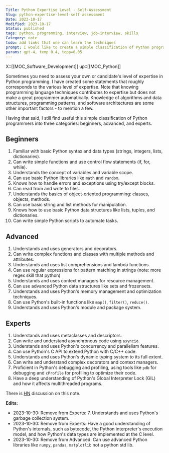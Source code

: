 ```yaml
---
Title: Python Expertise Level - Self-Assessment
Slug: python-expertise-level-self-assessment
Date: 2023-10-17
Modified: 2023-10-17
Status: published
tags: python, programming, interview, job-interview, skills 
Category: note
todo: add links that one can learn the techniques
prompt: I would like to create a simple classification of Python programmers into 3 categories beginners, advanced, and experts. Use simple claims to describe programmers in each category and that makes this category distinct from other categories. Exemplary statements uses generators, knows how to use decorators, etc. Give me at least 10 statements for each level of advancement.
params: gpt-4, temp 0.4, topp=0.05
---
```


X::[[MOC_Software_Development]]
up::[[MOC_Python]]

Sometimes you need to assess your own or candidate's level of expertise in Python programming. I have created some statements that roughly corresponds to the various level of expertise. Note that knowing programming language techniques contributes to expertise but does not make a great programmer automatically. Knowledge of algorithms and data structures, programming patterns, and software architectures are some other important factors - to mention a few.

Having that said, I still find useful this simple classification of Python programmers into three categories: beginners, advanced, and experts.

## Beginners

1. Familiar with basic Python syntax and data types (strings, integers, lists, dictionaries).
2. Can write simple functions and use control flow statements (if, for, while).
3. Understands the concept of variables and variable scope.
4. Can use basic Python libraries like `math` and `random`.
5. Knows how to handle errors and exceptions using try/except blocks.
6. Can read from and write to files.
7. Understands the basics of object-oriented programming: classes, objects, methods.
8. Can use basic string and list methods for manipulation.
9. Knows how to use basic Python data structures like lists, tuples, and dictionaries.
10. Can write simple Python scripts to automate tasks.

## Advanced

1. Understands and uses generators and decorators.
2. Can write complex functions and classes with multiple methods and attributes.
3. Understands and uses list comprehensions and lambda functions.
4. Can use regular expressions for pattern matching in strings (note: more regex skill that python)
5. Understands and uses context managers for resource management.
6. Can use advanced Python data structures like sets and frozensets.
7. Understands and uses Python's memory management and optimization techniques.
8. Can use Python's built-in functions like `map()`, `filter()`, `reduce()`.
9. Understands and uses Python's module and package system.

## Experts

1. Understands and uses metaclasses and descriptors.
2. Can write and understand asynchronous code using `asyncio`.
3. Understands and uses Python's concurrency and parallelism features.
4. Can use Python's C API to extend Python with C/C++ code.
5. Understands and uses Python's dynamic typing system to its full extent.
6. Can write and understand complex decorators and context managers.
7. Proficient in Python's debugging and profiling, using tools like `pdb` for debugging and `cProfile` for profiling to optimize their code.
8. Have a deep understanding of Python's Global Interpreter Lock (GIL) and how it affects multithreaded programs.

There is [HN](https://news.ycombinator.com/item?id=38032092) discussion on this note.

**Edits:**

- 2023-10-30: Remove from Experts: 7. Understands and uses Python's garbage collection system.
- 2023-10-30: Remove from Experts: Have a good understanding of Python's internals, such as bytecode, the Python interpreter's execution model, and how Python's data types are implemented at the C level.
- 2023-10-30: Remove from Advanced: Can use advanced Python libraries like `numpy`, `pandas`, `matplotlib` not a python std lib.
